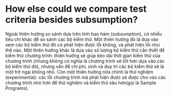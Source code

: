# How else could we compare test criteria besides subsumption?

Ngoài thiên hướng so sánh dựa trên tính bao hàm (subsumption), có nhiều tiêu chí khác để so sánh các bộ kiểm thử. Một thiên hướng đó là dựa vào xem các bộ kiểm thử đó có phát hiện được lỗi không, và phát hiện lỗi như thế nào. Một thiên hướng khác là dựa vào số lượng bộ kiểm thử cần thiết để kiểm thử chương trình: thiên hướng sẽ giúp kéo dài thời gian kiểm thử của chương trình (nhưng không có nghĩa là chương trình sẽ tốt hơn dựa vào các bộ kiểm thử đó), nhưng vấn đề chi phí, sinh và duy trì các bộ kiểm thử sẽ là một trở ngại không nhỏ. Còn một thiên hướng nữa chính là thử nghiệm (experimental): các lỗi chương trình mà phát hiện được sẽ được cho vào các chương trình nhỏ hơn để thử nghiệm và kiểm thử sâu hơn(gọi là Sample Programs).